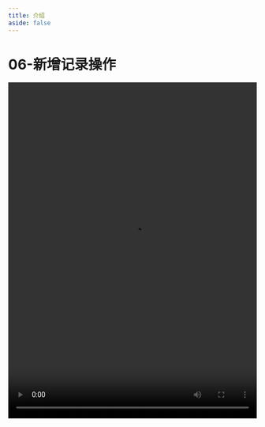 ```yaml
---
title: 介绍
aside: false
---
```


# 06-新增记录操作

<video autoplay src="http://qn.chinavanes.com/mysql/06-mysql%E6%96%B0%E5%A2%9E%E8%AE%B0%E5%BD%95%E6%93%8D%E4%BD%9C.mp4" controls controlsList="nodownload" width="100%" height="680"/>

在数据库管理中，"新增记录操作"是一项基本而频繁的任务，它涉及到向数据库中的特定表插入新的数据项。这一操作在关系型数据库管理系统（如 MySQL、PostgreSQL、SQLite 等）中尤为重要，通常通过执行 SQL 的`INSERT`语句来完成。下面是对这一操作的简单总结性介绍：

## 新增记录操作基础

- **INSERT 语句**：`INSERT`是 SQL 语言中用于向数据库表中插入新记录的核心命令。其基本语法结构为：

  ```sql
  INSERT INTO table_name (column1, column2, column3,...)
  VALUES (value1, value2, value3,...);
  ```

  其中，`table_name`指定了要插入数据的表名，`(column1, column2, column3,...)`列表示要填充数据的列名，而`(value1, value2, value3,...)`则对应每个列的具体值。

- **全列插入与部分列插入**：根据需要，你可以为表中的所有列提供值（全列插入），或是仅针对部分列提供值（部分列插入）。在进行部分列插入时，未指定的列应为允许 NULL 值或有默认值的列。

- **批量插入**：为了提高效率，可以在单个`INSERT`语句中插入多条记录，格式如下：

  ```sql
  INSERT INTO table_name (column1, column2,...)
  VALUES (value1, value2,...),
         (value3, value4,...),
         ...
  ```

## 实践考虑

- **数据类型匹配**：确保提供的值与列的数据类型相匹配。例如，不能将字符串值插入到整型列中。

- **字符编码**：对于文本数据，注意字符编码的统一，避免乱码问题，尤其是在处理多语言数据时。

- **自动增长列**：许多数据库表中包含自动增长的主键列（如 MySQL 的`AUTO_INCREMENT`），插入时无需为这类列指定值。

- **事务处理**：在需要保证数据一致性的场景下，可以将`INSERT`操作置于事务中，利用`BEGIN`, `COMMIT`, `ROLLBACK`等语句来控制数据提交或回滚。

- **安全性**：使用预编译语句（PreparedStatement，特别是在动态生成 SQL 的编程语言如 Java、PHP 中）可以有效预防 SQL 注入攻击，提高数据插入的安全性。

## 结论

新增记录操作是数据库日常管理与开发中的基础技能之一，掌握如何高效、安全地插入数据对于维护数据的完整性和确保应用程序的正常运行至关重要。通过灵活运用`INSERT`语句的不同形式，开发者和数据库管理员能够适应多样化的数据录入需求，提升数据处理的效率和质量。
